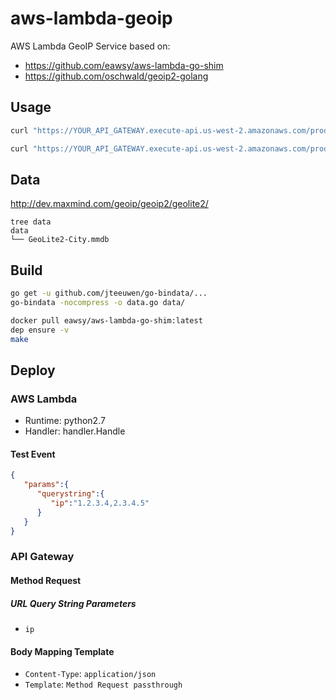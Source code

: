 # aws-lambda-geoip

AWS Lambda GeoIP Service based on:

- https://github.com/eawsy/aws-lambda-go-shim
- https://github.com/oschwald/geoip2-golang

## Usage

```bash
curl "https://YOUR_API_GATEWAY.execute-api.us-west-2.amazonaws.com/prod?ip=1.2.3.4"
```

```bash
curl "https://YOUR_API_GATEWAY.execute-api.us-west-2.amazonaws.com/prod?ip=1.2.3.4,1.2.3.5"
```

## Data

http://dev.maxmind.com/geoip/geoip2/geolite2/

```
tree data
data
└── GeoLite2-City.mmdb
```

## Build

```bash
go get -u github.com/jteeuwen/go-bindata/...
go-bindata -nocompress -o data.go data/
```

```bash
docker pull eawsy/aws-lambda-go-shim:latest
dep ensure -v
make
```

## Deploy

### AWS Lambda

- Runtime: python2.7
- Handler: handler.Handle

#### Test Event

```json
{
   "params":{
      "querystring":{
         "ip":"1.2.3.4,2.3.4.5"
      }
   }
}
```

### API Gateway

#### Method Request

##### URL Query String Parameters

- `ip`

#### Body Mapping Template

- `Content-Type`: `application/json`
- `Template`: `Method Request passthrough`
